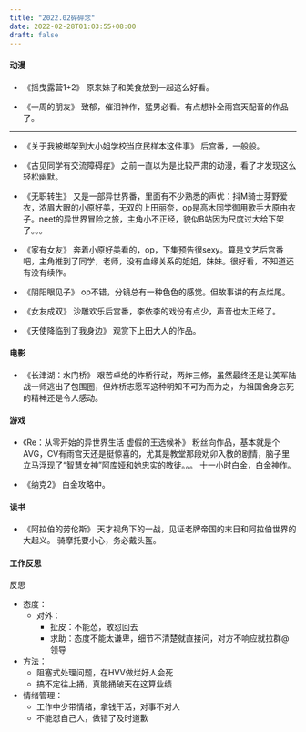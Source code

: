 ```yaml
---
title: "2022.02碎碎念"
date: 2022-02-28T01:03:55+08:00
draft: false
---
```


#### 动漫
* 《摇曳露营1+2》
原来妹子和美食放到一起这么好看。

* 《一周的朋友》
致郁，催泪神作，猛男必看。有点想补全雨宫天配音的作品了。
<!--more-->
---------------------------------------------------
* 《关于我被绑架到大小姐学校当庶民样本这件事》
后宫番，一般般。

* 《古见同学有交流障碍症》
之前一直以为是比较严肃的动漫，看了才发现这么轻松幽默。

* 《无职转生》
又是一部异世界番，里面有不少熟悉的声优：抖M骑士芽野爱衣，浓眉大眼的小原好美，无双的上田丽奈，op是高木同学御用歌手大原由衣子。neet的异世界冒险之旅，主角小不正经，貌似B站因为尺度过大给下架了。。。

* 《家有女友》
奔着小原好美看的，op，下集预告很sexy。算是文艺后宫番吧，主角推到了同学，老师，没有血缘关系的姐姐，妹妹。很好看，不知道还有没有续作。

* 《阴阳眼见子》
op不错，分镜总有一种色色的感觉。但故事讲的有点烂尾。

* 《女友成双》
沙雕欢乐后宫番，李依李的戏份有点少，声音也太正经了。

* 《天使降临到了我身边》
观赏下上田大人的作品。

#### 电影
* 《长津湖：水门桥》
艰苦卓绝的炸桥行动，两炸三修，虽然最终还是让美军陆战一师逃出了包围圈，但炸桥志愿军这种明知不可为而为之，为祖国舍身忘死的精神还是令人感动。

#### 游戏
* 《Re：从零开始的异世界生活 虚假的王选候补》
粉丝向作品，基本就是个AVG，CV有雨宫天还是挺惊喜的，尤其是教堂那段劝卯入教的剧情，脑子里立马浮现了“智慧女神”阿库娅和她忠实的教徒。。。
十一小时白金，白金神作。

* 《纳克2》
白金攻略中。

#### 读书

* 《阿拉伯的劳伦斯》
天才视角下的一战，见证老牌帝国的末日和阿拉伯世界的大起义。
骑摩托要小心，务必戴头盔。


#### 工作反思
反思

 * 态度：
    * 对外：
       * 扯皮：不能怂，敢怼回去
       * 求助：态度不能太谦卑，细节不清楚就直接问，对方不响应就拉群@领导
 * 方法：
    * 阻塞式处理问题，在HVV做烂好人会死
    * 搞不定往上捅，真能捅破天在这算业绩
 * 情绪管理：
    * 工作中少带情绪，拿钱干活，对事不对人
    * 不能怼自己人，做错了及时道歉